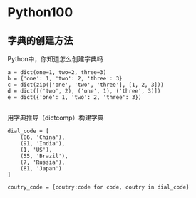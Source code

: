 # Python100



## 字典的创建方法
Python中，你知道怎么创建字典吗

```
a = dict(one=1, two=2, three=3)
b = {'one': 1, 'two': 2, 'three': 3}
c = dict(zip(['one', 'two', 'three'], [1, 2, 3]))
d = dict([('two', 2), ('one', 1), ('three', 3)])
e = dict({'one': 1, 'two': 2, 'three': 3})


```

用字典推导（dictcomp）构建字典

```
dial_code = [
    (86, 'China'),
    (91, 'India'),
    (1, 'US'),
    (55, 'Brazil'),
    (7, 'Russia'),
    (81, 'Japan')
]

coutry_code = {coutry:code for code, coutry in dial_code}
```

